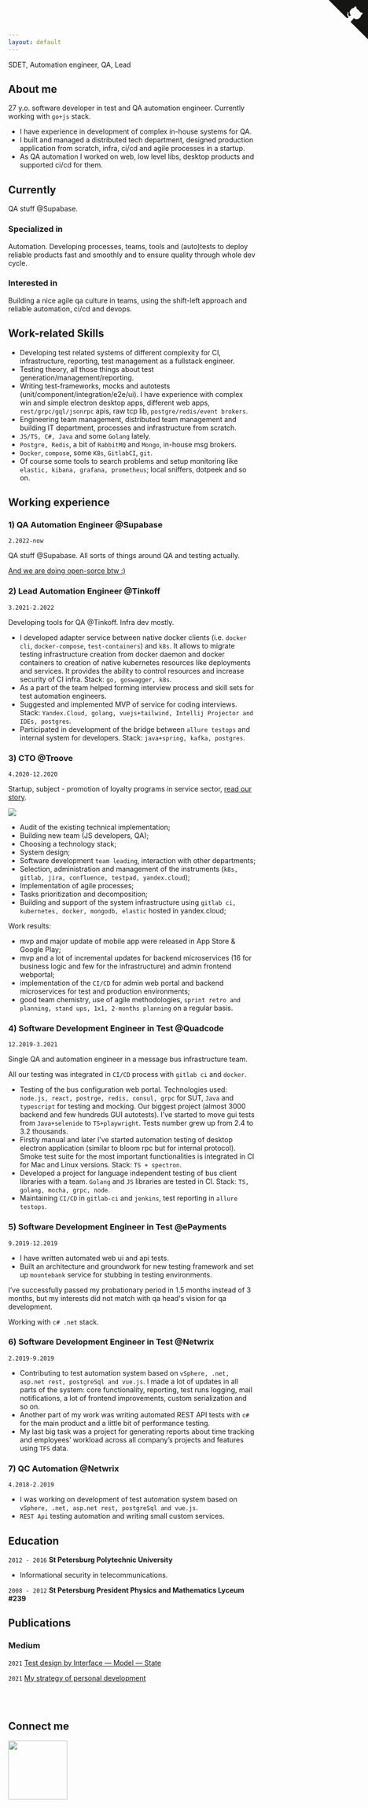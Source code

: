 ```yaml
---
layout: default
---
```

SDET, Automation engineer, QA, Lead

## About me

27 y.o. software developer in test and QA automation engineer. Currently working with `go+js` stack.

- I have experience in development of complex in-house systems for QA.
- I built and managed a distributed tech department, designed production application from scratch, infra, ci/cd and agile processes in a startup.
- As QA automation I worked on web, low level libs, desktop products and supported ci/cd for them.

<a href="https://telegram.me/eromanov" style="font-size: 0;">
  <i class="ti ti-brand-telegram" style="font-size: 1.5rem; margin: 0.5rem;"></i>
  </a>
<a href="https://www.linkedin.com/in/egor-romanov" style="font-size: 0;">
  <i class="ti ti-brand-linkedin" style="font-size: 1.5rem; margin: 0.5rem;"></i>
</a>
<a href="mailto:egor.romanov@gmail.com" style="font-size: 0;">
  <i class="ti ti-mail" style="font-size: 1.5rem; margin: 0.5rem; color: red;"></i>
</a>

## Currently

QA stuff @Supabase.

### Specialized in

Automation. Developing processes, teams, tools and (auto)tests to deploy reliable products fast and smoothly and to ensure quality through whole dev cycle.

### Interested in

Building a nice agile qa culture in teams, using the shift-left approach and reliable automation, ci/cd and devops.

## Work-related Skills

- Developing test related systems of different complexity for CI, infrastructure, reporting, test management as a fullstack engineer.
- Testing theory, all those things about test generation/management/reporting.
- Writing test-frameworks, mocks and autotests (unit/component/integration/e2e/ui). I have experience with complex win and simple electron desktop apps, different web apps, `rest/grpc/gql/jsonrpc` apis, raw tcp lib, `postgre/redis/event brokers`.
- Engineering team management, distributed team management and building IT department, processes and infrastructure from scratch.
- `JS/TS, C#, Java` and some `Golang` lately.
- `Postgre, Redis`, a bit of `RabbitMQ` and `Mongo`, in-house msg brokers.
- `Docker`, `compose`, some `K8s`, `GitlabCI`, `git`.
- Of course some tools to search problems and setup monitoring like `elastic, kibana, grafana, prometheus`; local sniffers, dotpeek and so on.

## Working experience

### 1) QA Automation Engineer @Supabase

`2.2022-now`

QA stuff @Supabase. All sorts of things around QA and testing actually.

[And we are doing open-sorce btw :)](https://github.com/supabase)

### 2) Lead Automation Engineer @Tinkoff

`3.2021-2.2022`

Developing tools for QA @Tinkoff. Infra dev mostly.

- I developed adapter service between native docker clients (i.e. `docker cli`, `docker-compose`, `test-containers`) and `k8s`. It allows to migrate testing infrastructure creation from docker daemon and docker containers to creation of native kubernetes resources like deployments and services. It provides the ability to control resources and increase security of CI infra. Stack: `go, goswagger, k8s`.
- As a part of the team helped forming interview process and skill sets for test automation engineers.
- Suggested and implemented MVP of service for coding interviews. Stack: `Yandex.Cloud, golang, vuejs+tailwind, Intellij Projector and IDEs, postgres`.
- Participated in development of the bridge between `allure testops` and internal system for developers. Stack: `java+spring, kafka, postgres`.

### 3) CTO @Troove

`4.2020-12.2020`

Startup, subject - promotion of loyalty programs in service sector,
[read our story](https://vc.ru/tribuna/188450-kak-potratit-15-mln-rubley-neskolko-raz-peredelat-mvp-i-ne-oblazhatsya).

![](https://leonardo.osnova.io/14bd496d-b5f3-52a0-ac0c-9a0f6a4c6302/-/preview/2100/-/format/webp/)

- Audit of the existing technical implementation;
- Building new team (JS developers, QA);
- Choosing a technology stack;
- System design;
- Software development `team leading`, interaction with other departments;
- Selection, administration and management of  the instruments (`k8s, gitlab, jira, confluence, testpad, yandex.cloud`);
- Implementation of agile processes;
- Tasks prioritization and decomposition;
- Building and support of the system infrastructure using `gitlab ci, kubernetes, docker, mongodb, elastic` hosted in yandex.cloud;

Work results:

- mvp and major update of mobile app were released in App Store & Google Play;
- mvp and a lot of incremental updates for backend microservices (16 for business logic and few for the infrastructure) and admin frontend webportal;
- implementation of the `CI/CD` for admin web portal and backend microservices for test and production environments;
- good team chemistry, use of agile methodologies, `sprint retro and planning, stand ups, 1х1, 2-months planning` on a regular basis.

### 4) Software Development Engineer in Test @Quadcode

`12.2019-3.2021`

Single QA and automation engineer in a message bus infrastructure team.

All our testing was integrated in `CI/CD` process with `gitlab ci` and `docker`.

- Testing of the bus configuration web portal. Technologies used: `node.js, react, postrge, redis, consul, grpc` for SUT, `Java` and `typescript` for testing and mocking. Our biggest project (almost 3000 backend and few hundreds GUI autotests). I’ve started to move gui tests from `Java+selenide` to `TS+playwright`. Tests number grew up from 2.4 to 3.2 thousands.
- Firstly manual and later I’ve started automation testing of desktop electron application (similar to bloom rpc but for internal protocol). Smoke test suite for the most important functionalities is integrated in CI for Mac and Linux versions. Stack: `TS + spectron`.
- Developed a project for language independent testing of bus client libraries with a team. `Golang` and `JS` libraries are tested in CI. Stack: `TS, golang, mocha, grpc, node`.
- Maintaining `CI/CD` in `gitlab-ci` and `jenkins`, test reporting in `allure testops`.

### 5) Software Development Engineer in Test @ePayments

`9.2019-12.2019`

- I have written automated web ui and api tests.
- Built an architecture and groundwork for new testing framework and set up `mountebank` service for stubbing in testing environments.

I’ve successfully passed my probationary period in 1.5 months instead of 3 months, but my interests did not match with qa head's vision for qa development.

Working with `c# .net` stack.

### 6) Software Development Engineer in Test @Netwrix

`2.2019-9.2019`

- Contributing to test automation system based on `vSphere, .net, asp.net rest, postgreSql and vue.js`. I made a lot of updates in all parts of the system: core functionality, reporting, test runs logging, mail notifications, a lot of frontend improvements, custom serialization and so on.
- Another part of my work was writing automated REST API tests with `c#` for the main product and a little bit of performance testing.
- My last big task was a project for generating reports about time tracking and employees’ workload across all company’s projects and features using `TFS` data.

### 7) QC Automation @Netwrix

`4.2018-2.2019`

- I was working on development of test automation system based on `vSphere, .net, asp.net rest, postgreSql and vue.js`.
- `REST Api` testing automation and writing small custom services.

## Education

`2012 - 2016`
__St Petersburg Polytechnic University__

- Informational security in telecommunications.

`2008 - 2012`
__St Petersburg President Physics and Mathematics Lyceum #239__

## Publications

<!-- A list is also available [online](https://egor-romanov.medium.com/) -->

### Medium

<a href="https://egor-romanov.medium.com/" style="font-size: 0;">
  <i class="ti ti-brand-medium" style="color: black; font-size: 1.5rem;"></i>
</a>

`2021`
[Test design by Interface — Model — State](https://egor-romanov.medium.com/%D1%82%D0%B5%D1%81%D1%82-%D0%B4%D0%B8%D0%B7%D0%B0%D0%B9%D0%BD-%D0%BC%D0%B5%D1%82%D0%BE%D0%B4%D0%BE%D0%BC-interface-model-state-7fa89c43934d)

`2021`
[My strategy of personal development](https://egor-romanov.medium.com/%D0%BA%D0%B0%D0%BA-%D1%8F-%D1%83%D0%B2%D0%B5%D0%BB%D0%B8%D1%87%D0%B8%D0%BB-%D1%81%D0%B2%D0%BE%D0%B9-%D0%B4%D0%BE%D1%85%D0%BE%D0%B4-%D0%B2-7-%D1%80%D0%B0%D0%B7-%D0%B7%D0%B0-2-5-%D0%B3%D0%BE%D0%B4%D0%B0-81561bf788a6)

<div style="margin-top: 3rem;">
  <a href="https://github.com/egor-romanov/cv/raw/main/evcv.pdf" style="font-size: 0">
    <h2>Download CV<i class="ti ti-file-download" style="font-size: 1.5rem;margin-left: 0.3rem;color: #0074d9;"></i>
    </h2>
  </a>
</div>

## Connect me

<img src="https://avatars.githubusercontent.com/u/58992960?s=400&u=0a367857c290df05eede2230a6af6fceb9fe80d0&v=4" width="120" height="120"/>

<div align="center" style="margin-bottom: 2rem;">
  <a href="https://telegram.me/eromanov" style="font-size: 0;">
    <i class="ti ti-brand-telegram" style="font-size: 2.5rem; margin: 0.5rem;"></i>
  </a>
  <a href="https://github.com/egor-romanov" style="font-size: 0;">
    <i class="ti ti-brand-github" style="color: black; font-size: 2.5rem; margin: 0.5rem;"></i>
  </a>
  <a href="https://www.linkedin.com/in/egor-romanov" style="font-size: 0;">
    <i class="ti ti-brand-linkedin" style="font-size: 2.5rem; margin: 0.5rem;"></i>
  </a>
  <a href="https://egor-romanov.medium.com/" style="font-size: 0;">
    <i class="ti ti-brand-medium" style="color: black; font-size: 2.5rem; margin: 0.5rem;"></i>
  </a>
  <a href="mailto:egor.romanov@gmail.com" style="font-size: 0;">
    <i class="ti ti-mail" style="color: red; font-size: 2.5rem; margin: 0.5rem;"></i>
  </a>
</div>

<!-- Calendly inline widget begin -->
<div class="calendly-inline-widget" data-url="https://calendly.com/egor-romanov/small-talk?hide_event_type_details=1&hide_gdpr_banner=1" style="min-width:320px;height:630px;"></div>
<script type="text/javascript" src="https://assets.calendly.com/assets/external/widget.js" async></script>
<!-- Calendly inline widget end -->

<a href="https://github.com/egor-romanov/cv" class="github-corner"><svg width="80" height="80" viewBox="0 0 250 250" style="fill:#151513; color:#fff; position: absolute; top: 0; border: 0; right: 0;"><path d="M0,0 L115,115 L130,115 L142,142 L250,250 L250,0 Z"></path><path d="M128.3,109.0 C113.8,99.7 119.0,89.6 119.0,89.6 C122.0,82.7 120.5,78.6 120.5,78.6 C119.2,72.0 123.4,76.3 123.4,76.3 C127.3,80.9 125.5,87.3 125.5,87.3 C122.9,97.6 130.6,101.9 134.4,103.2" fill="currentColor" style="transform-origin: 130px 106px;" class="octo-arm"></path><path d="M115.0,115.0 C114.9,115.1 118.7,116.5 119.8,115.4 L133.7,101.6 C136.9,99.2 139.9,98.4 142.2,98.6 C133.8,88.0 127.5,74.4 143.8,58.0 C148.5,53.4 154.0,51.2 159.7,51.0 C160.3,49.4 163.2,43.6 171.4,40.1 C171.4,40.1 176.1,42.5 178.8,56.2 C183.1,58.6 187.2,61.8 190.9,65.4 C194.5,69.0 197.7,73.2 200.1,77.6 C213.8,80.2 216.3,84.9 216.3,84.9 C212.7,93.1 206.9,96.0 205.4,96.6 C205.1,102.4 203.0,107.8 198.3,112.5 C181.9,128.9 168.3,122.5 157.7,114.1 C157.9,116.9 156.7,120.9 152.7,124.9 L141.0,136.5 C139.8,137.7 141.6,141.9 141.8,141.8 Z" fill="currentColor" class="octo-body"></path></svg></a><style>.github-corner:hover .octo-arm{animation:octocat-wave 560ms ease-in-out}@keyframes octocat-wave{0%,100%{transform:rotate(0)}20%,60%{transform:rotate(-25deg)}40%,80%{transform:rotate(10deg)}}@media (max-width:500px){.github-corner:hover .octo-arm{animation:none}.github-corner .octo-arm{animation:octocat-wave 560ms ease-in-out}}</style>
